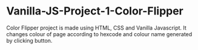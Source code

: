 # Vanilla-JS-Project-1-Color-Flipper
Color Flipper project is made using HTML, CSS and Vanilla Javascript. It changes colour of page according to hexcode and colour name generated by clicking button.
